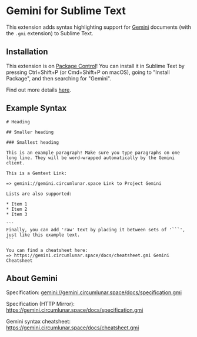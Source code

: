 # Gemini for Sublime Text

This extension adds syntax highlighting support for
[Gemini](https://gemini.circumlunar.space/docs/specification.gmi)
documents (with the `.gmi` extension) to Sublime Text.

## Installation

This extension is on [Package Control](https://packagecontrol.io)! You
can install it in Sublime Text by pressing Ctrl+Shift+P (or Cmd+Shift+P
on macOS), going to "Install Package", and then searching for "Gemini".

Find out more details [here](https://packagecontrol.io/packages/Gemini).

## Example Syntax

````
# Heading

## Smaller heading

### Smallest heading

This is an example paragraph! Make sure you type paragraphs on one long line. They will be word-wrapped automatically by the Gemini client.

This is a Gemtext Link:

=> gemini://gemini.circumlunar.space Link to Project Gemini

Lists are also supported:

* Item 1
* Item 2
* Item 3

```
Finally, you can add 'raw' text by placing it between sets of '```',
just like this example text.
```

You can find a cheatsheet here:
=> https://gemini.circumlunar.space/docs/cheatsheet.gmi Gemini Cheatsheet

````

## About Gemini

Specification:
<gemini://gemini.circumlunar.space/docs/specification.gmi>

Specification (HTTP Mirror):
<https://gemini.circumlunar.space/docs/specification.gmi>

Gemini syntax cheatsheet:
<https://gemini.circumlunar.space/docs/cheatsheet.gmi>
